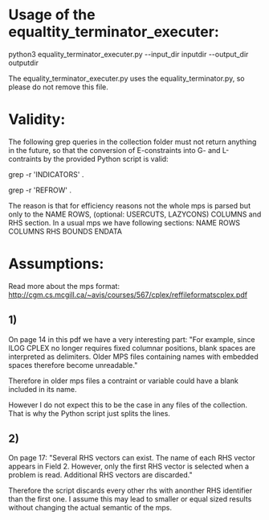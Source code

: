 # Usage of the equaltity_terminator_executer:

python3 equality_terminator_executer.py --input_dir inputdir --output_dir outputdir

The equality_terminator_executer.py uses the equality_terminator.py, so please do not remove this file.

# Validity:

The following grep queries in the collection folder must not return anything in the future, so that the conversion of E-constraints into G- and L-contraints by the provided Python script is valid:

grep -r 'INDICATORS' .

grep -r 'REFROW' .

The reason is that for efficiency reasons not the whole mps is parsed but only to the NAME ROWS, (optional: USERCUTS, LAZYCONS) COLUMNS and RHS section. In a usual mps we have following sections:
NAME
ROWS
COLUMNS
RHS
BOUNDS
ENDATA

# Assumptions:

Read more about the mps format: http://cgm.cs.mcgill.ca/~avis/courses/567/cplex/reffileformatscplex.pdf

## 1) 

On page 14 in this pdf we have a very interesting part: 
"For example, since ILOG CPLEX no longer requires fixed columnar positions, blank spaces are interpreted as delimiters. 
Older MPS files containing names with embedded spaces therefore become unreadable."

Therefore in older mps files a contraint or variable could have a blank included in its name.

However I do not expect this to be the case in any files of the collection. That is why the Python script just splits the lines.


## 2) 

On page 17:  "Several RHS vectors can exist. The name of each RHS vector appears in Field 2. However, only the first RHS vector is selected when a problem is read. 
Additional RHS vectors are discarded." 

Therefore the script discards every other rhs with anonther RHS identifier than the first one. I assume this may lead to smaller or equal sized results without changing the actual semantic of the mps.